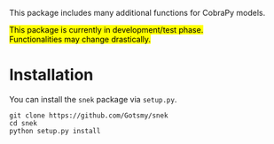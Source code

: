 This package includes many additional functions for CobraPy models.

<mark>This package is currently in development/test phase. <br />
Functionalities may change drastically.</mark>

# Installation

You can install the ```snek``` package via ```setup.py```.
```
git clone https://github.com/Gotsmy/snek
cd snek
python setup.py install
```
